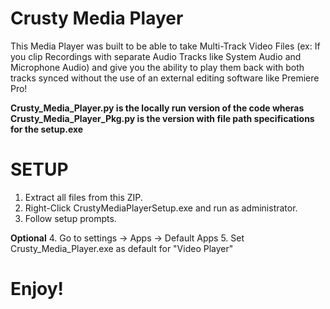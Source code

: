 # Crusty Media Player
This Media Player was built to be able to take Multi-Track Video Files  (ex: If you clip Recordings with separate Audio Tracks like System Audio and Microphone Audio) and give you the ability to play them back with both tracks synced without the use of an external editing software like Premiere Pro!

**Crusty_Media_Player.py is the locally run version of the code wheras Crusty_Media_Player_Pkg.py is the version with file path specifications for the setup.exe**

# SETUP
1. Extract all files from this ZIP.
2. Right-Click CrustyMediaPlayerSetup.exe and run as administrator.
3. Follow setup prompts.

**Optional**
4. Go to settings -> Apps -> Default Apps
5. Set Crusty_Media_Player.exe as default for "Video Player"

# Enjoy!
